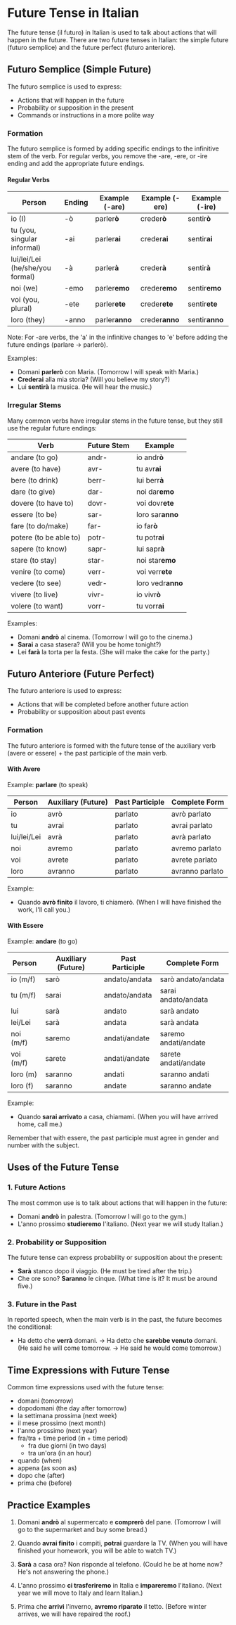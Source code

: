 # Future Tense in Italian

The future tense (il futuro) in Italian is used to talk about actions that will happen in the future. There are two future tenses in Italian: the simple future (futuro semplice) and the future perfect (futuro anteriore).

## Futuro Semplice (Simple Future)

The futuro semplice is used to express:
- Actions that will happen in the future
- Probability or supposition in the present
- Commands or instructions in a more polite way

### Formation

The futuro semplice is formed by adding specific endings to the infinitive stem of the verb. For regular verbs, you remove the -are, -ere, or -ire ending and add the appropriate future endings.

#### Regular Verbs

| Person | Ending | Example (-are) | Example (-ere) | Example (-ire) |
|--------|--------|----------------|----------------|----------------|
| io (I) | -ò | parler**ò** | creder**ò** | sentir**ò** |
| tu (you, singular informal) | -ai | parler**ai** | creder**ai** | sentir**ai** |
| lui/lei/Lei (he/she/you formal) | -à | parler**à** | creder**à** | sentir**à** |
| noi (we) | -emo | parler**emo** | creder**emo** | sentir**emo** |
| voi (you, plural) | -ete | parler**ete** | creder**ete** | sentir**ete** |
| loro (they) | -anno | parler**anno** | creder**anno** | sentir**anno** |

Note: For -are verbs, the 'a' in the infinitive changes to 'e' before adding the future endings (parlare → parlerò).

Examples:
- Domani **parlerò** con Maria. (Tomorrow I will speak with Maria.)
- **Crederai** alla mia storia? (Will you believe my story?)
- Lui **sentirà** la musica. (He will hear the music.)

### Irregular Stems

Many common verbs have irregular stems in the future tense, but they still use the regular future endings:

| Verb | Future Stem | Example |
|------|-------------|---------|
| andare (to go) | andr- | io andr**ò** |
| avere (to have) | avr- | tu avr**ai** |
| bere (to drink) | berr- | lui berr**à** |
| dare (to give) | dar- | noi dar**emo** |
| dovere (to have to) | dovr- | voi dovr**ete** |
| essere (to be) | sar- | loro sar**anno** |
| fare (to do/make) | far- | io far**ò** |
| potere (to be able to) | potr- | tu potr**ai** |
| sapere (to know) | sapr- | lui sapr**à** |
| stare (to stay) | star- | noi star**emo** |
| venire (to come) | verr- | voi verr**ete** |
| vedere (to see) | vedr- | loro vedr**anno** |
| vivere (to live) | vivr- | io vivr**ò** |
| volere (to want) | vorr- | tu vorr**ai** |

Examples:
- Domani **andrò** al cinema. (Tomorrow I will go to the cinema.)
- **Sarai** a casa stasera? (Will you be home tonight?)
- Lei **farà** la torta per la festa. (She will make the cake for the party.)

## Futuro Anteriore (Future Perfect)

The futuro anteriore is used to express:
- Actions that will be completed before another future action
- Probability or supposition about past events

### Formation

The futuro anteriore is formed with the future tense of the auxiliary verb (avere or essere) + the past participle of the main verb.

#### With Avere

Example: **parlare** (to speak)

| Person | Auxiliary (Future) | Past Participle | Complete Form |
|--------|-------------------|----------------|---------------|
| io | avrò | parlato | avrò parlato |
| tu | avrai | parlato | avrai parlato |
| lui/lei/Lei | avrà | parlato | avrà parlato |
| noi | avremo | parlato | avremo parlato |
| voi | avrete | parlato | avrete parlato |
| loro | avranno | parlato | avranno parlato |

Example:
- Quando **avrò finito** il lavoro, ti chiamerò. (When I will have finished the work, I'll call you.)

#### With Essere

Example: **andare** (to go)

| Person | Auxiliary (Future) | Past Participle | Complete Form |
|--------|-------------------|----------------|---------------|
| io (m/f) | sarò | andato/andata | sarò andato/andata |
| tu (m/f) | sarai | andato/andata | sarai andato/andata |
| lui | sarà | andato | sarà andato |
| lei/Lei | sarà | andata | sarà andata |
| noi (m/f) | saremo | andati/andate | saremo andati/andate |
| voi (m/f) | sarete | andati/andate | sarete andati/andate |
| loro (m) | saranno | andati | saranno andati |
| loro (f) | saranno | andate | saranno andate |

Example:
- Quando **sarai arrivato** a casa, chiamami. (When you will have arrived home, call me.)

Remember that with essere, the past participle must agree in gender and number with the subject.

## Uses of the Future Tense

### 1. Future Actions

The most common use is to talk about actions that will happen in the future:

- Domani **andrò** in palestra. (Tomorrow I will go to the gym.)
- L'anno prossimo **studieremo** l'italiano. (Next year we will study Italian.)

### 2. Probability or Supposition

The future tense can express probability or supposition about the present:

- **Sarà** stanco dopo il viaggio. (He must be tired after the trip.)
- Che ore sono? **Saranno** le cinque. (What time is it? It must be around five.)

### 3. Future in the Past

In reported speech, when the main verb is in the past, the future becomes the conditional:

- Ha detto che **verrà** domani. → Ha detto che **sarebbe venuto** domani.
  (He said he will come tomorrow. → He said he would come tomorrow.)

## Time Expressions with Future Tense

Common time expressions used with the future tense:

- domani (tomorrow)
- dopodomani (the day after tomorrow)
- la settimana prossima (next week)
- il mese prossimo (next month)
- l'anno prossimo (next year)
- fra/tra + time period (in + time period)
  - fra due giorni (in two days)
  - tra un'ora (in an hour)
- quando (when)
- appena (as soon as)
- dopo che (after)
- prima che (before)

## Practice Examples

1. Domani **andrò** al supermercato e **comprerò** del pane. (Tomorrow I will go to the supermarket and buy some bread.)

2. Quando **avrai finito** i compiti, **potrai** guardare la TV. (When you will have finished your homework, you will be able to watch TV.)

3. **Sarà** a casa ora? Non risponde al telefono. (Could he be at home now? He's not answering the phone.)

4. L'anno prossimo **ci trasferiremo** in Italia e **impareremo** l'italiano. (Next year we will move to Italy and learn Italian.)

5. Prima che **arrivi** l'inverno, **avremo riparato** il tetto. (Before winter arrives, we will have repaired the roof.)